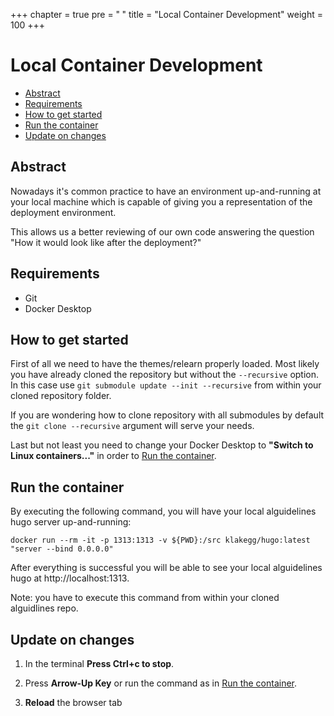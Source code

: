 +++
chapter = true
pre = "<b><i class='fas fa-clone'></i> </b>"
title = "Local Container Development"
weight = 100
+++

# Local Container Development

- [Abstract](#abstract)
- [Requirements](#requirements)
- [How to get started](#how-to-get-started)
- [Run the container](#run-the-container)
- [Update on changes](#update-on-changes)

## Abstract

Nowadays it's common practice to have an environment up-and-running at your local machine which is capable of giving you a representation of the deployment environment.

This allows us a better reviewing of our own code answering the question "How it would look like after the deployment?"

## Requirements

- Git
- Docker Desktop

## How to get started

First of all we need to have the themes/relearn properly loaded. Most likely you have already cloned the repository but without the `--recursive` option. In this case use `git submodule update --init --recursive` from within your cloned repository folder.

If you are wondering how to clone repository with all submodules by default the `git clone --recursive` argument will serve your needs.

Last but not least you need to change your Docker Desktop to **"Switch to Linux containers..."** in order to [Run the container](#run-the-container).

## Run the container

By executing the following command, you will have your local alguidelines hugo server up-and-running:

```docker run --rm -it -p 1313:1313 -v ${PWD}:/src klakegg/hugo:latest "server --bind 0.0.0.0"```

After everything is successful you will be able to see your local alguidelines hugo at http://localhost:1313.

Note: you have to execute this command from within your cloned alguidlines repo.

## Update on changes

1. In the terminal **Press Ctrl+c to stop**.

2. Press **Arrow-Up Key** or run the command as in [Run the container](#run-the-container).

3. **Reload** the browser tab

